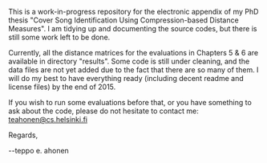 This is a work-in-progress repository for the electronic appendix of my PhD thesis "Cover Song Identification Using Compression-based Distance Measures". I am tidying up and documenting the source codes, but there is still some work left to be done.

Currently, all the distance matrices for the evaluations in Chapters 5 & 6 are available in directory "results". Some code is still under cleaning, and the data files are not yet added due to the fact that there are so many of them. I will do my best to have everything ready (including decent readme and license files) by the end of 2015.

If you wish to run some evaluations before that, or you have something to ask about the code, please do not hesitate to contact me: teahonen@cs.helsinki.fi

Regards,

--teppo e. ahonen
